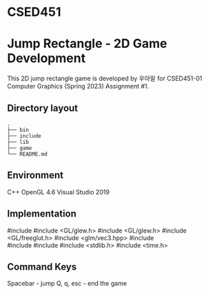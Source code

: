 # CSED451

# Jump Rectangle - 2D Game Development 

This 2D jump rectangle game is developed by 우아밑 for CSED451-01 Computer Graphics (Spring 2023) Assignment #1. 

## Directory layout 
    .
    ├── bin                 
    ├── include                   
    ├── lib                    
    ├── game                         
    └── README.md

## Environment
C++ OpenGL 4.6 Visual Studio 2019

## Implementation
#include <iostream>
#include <GL/glew.h>
#include <GL/glew.h>
#include <GL/freeglut.h>
#include <glm/vec3.hpp>
#include <vector>	
#include <string>
#include <algorithm>
#include <stdlib.h>
#include <time.h>

## Command Keys
Spacebar - jump 
Q, q, esc - end the game 
